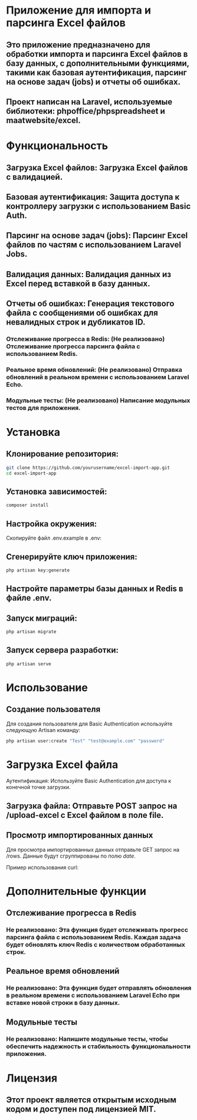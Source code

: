 # Приложение для импорта и парсинга Excel файлов

## Это приложение предназначено для обработки импорта и парсинга Excel файлов в базу данных, с дополнительными функциями, такими как базовая аутентификация, парсинг на основе задач (jobs) и отчеты об ошибках. 
## Проект написан на Laravel, используемые библиотеки: phpoffice/phpspreadsheet и maatwebsite/excel.

# Функциональность
## Загрузка Excel файлов: Загрузка Excel файлов с валидацией.

## Базовая аутентификация: Защита доступа к контроллеру загрузки с использованием Basic Auth.

## Парсинг на основе задач (jobs): Парсинг Excel файлов по частям с использованием Laravel Jobs.

## Валидация данных: Валидация данных из Excel перед вставкой в базу данных.

## Отчеты об ошибках: Генерация текстового файла с сообщениями об ошибках для невалидных строк и дубликатов ID.

### Отслеживание прогресса в Redis: (Не реализовано) Отслеживание прогресса парсинга файла с использованием Redis.

### Реальное время обновлений: (Не реализовано) Отправка обновлений в реальном времени с использованием Laravel Echo.

### Модульные тесты: (Не реализовано) Написание модульных тестов для приложения.

# Установка
## Клонирование репозитория:

```bash
git clone https://github.com/yourusername/excel-import-app.git
cd excel-import-app
```

## Установка зависимостей:

```bash
composer install
```

## Настройка окружения:

Скопируйте файл .env.example в .env:

## Сгенерируйте ключ приложения:

```bash
php artisan key:generate
```

## Настройте параметры базы данных и Redis в файле .env.

## Запуск миграций:

```bash
php artisan migrate
```

## Запуск сервера разработки:

```bash
php artisan serve
```

# Использование
## Создание пользователя
Для создания пользователя для Basic Authentication используйте следующую Artisan команду:

```bash
php artisan user:create "Test" "test@example.com" "password"
```

# Загрузка Excel файла
Аутентификация: Используйте Basic Authentication для доступа к конечной точке загрузки.

## Загрузка файла: Отправьте POST запрос на /upload-excel с Excel файлом в поле file.

## Просмотр импортированных данных
Для просмотра импортированных данных отправьте GET запрос на /rows. Данные будут сгруппированы по полю *date*.

Пример использования curl:

# Дополнительные функции
## Отслеживание прогресса в Redis
### Не реализовано: Эта функция будет отслеживать прогресс парсинга файла с использованием Redis. Каждая задача будет обновлять ключ Redis с количеством обработанных строк.

## Реальное время обновлений
### Не реализовано: Эта функция будет отправлять обновления в реальном времени с использованием Laravel Echo при вставке новой строки в базу данных.

## Модульные тесты
### Не реализовано: Напишите модульные тесты, чтобы обеспечить надежность и стабильность функциональности приложения.

# Лицензия
## Этот проект является открытым исходным кодом и доступен под лицензией MIT.
